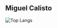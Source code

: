 ## Miguel Calisto

![Top Langs](https://github-readme-stats.vercel.app/api/top-langs/?username=miguelcalisto&layout=pie&theme=radical)
